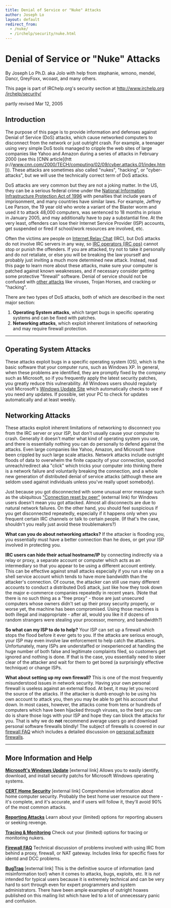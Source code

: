 ```yaml
---
title: Denial of Service or "Nuke" Attacks
author: Joseph Lo
layout: default
redirect_from:
  - /nuke/
  - /irchelp/security/nuke.html
---
```

# Denial of Service or "Nuke" Attacks

By Joseph Lo Ph.D. aka Jolo with help from stephanie, wmono, mendel, Dancr,
GreyFoxx, wcoast, and many others.

This page is part of IRChelp.org's security section at [http://www.irchelp.org
/irchelp/security/](http://www.irchelp.org/irchelp/security/)

partly revised Mar 12, 2005

## Introduction

The purpose of this page is to provide information and defenses against Denial
of Service (DoS) attacks, which cause networked computers to disconnect from
the network or just outright crash. For example, a teenager using very simple
DoS tools managed to cripple the web sites of large companies like Yahoo and
Amazon during a series of attacks in February 2000 (see this [CNN article](htt
p://www.cnn.com/2000/TECH/computing/02/09/cyber.attacks.01/index.html)). These
attacks are sometimes also called "nukes", "hacking", or "cyber-attacks", but
we will use the technically correct term of DoS attacks.

DoS attacks are very common but they are not a joking matter. In the US, they
can be a serious federal crime under the [National Information Infrastructure
Protection Act of
1996](http://www.usdoj.gov/criminal/cybercrime/compcrime.html) with penalties
that include years of imprisonment, and many countries have similar laws. For
example, Jeffrey Lee Parson, the 19 year old who wrote a variant of the
Blaster worm and used it to attack 48,000 computers, was sentenced to 18
months in prison in January 2005, and may additionally have to pay a
substantial fine. At the very least, offenders can lose their Internet Service
Provider (ISP) accounts, get suspended or fired if school/work resources are
involved, etc.

Often the victims are people on [Internet Relay Chat](http://www.irchelp.org/)
(IRC), but DoS attacks do not involve IRC servers in any way, so [IRC
operators (IRC ops)](/irchelp/ircd/opermyth.html) cannot stop or punish the
offenders. If you are attacked, try not to take it personally and do _not_
retaliate, or else you will be breaking the law yourself and probably just
inviting a much more determined new attack. Instead, read this page to learn
more about these attacks, make sure your computer is patched against known
weaknesses, and if necessary consider getting some protective "firewall"
software. Denial of service should not be confused with [other
attacks](../security/trojanterms.html) like viruses, Trojan Horses, and
cracking or "hacking".

There are two types of DoS attacks, both of which are described in the next
major section:

  1. **Operating System attacks**, which target bugs in specific operating systems and can be fixed with patches.
  2. **Networking attacks**, which exploit inherent limitations of networking and may require firewall protection.

* * *

## Operating System Attacks

These attacks exploit bugs in a specific operating system (OS), which is the
basic software that your computer runs, such as Windows XP. In general, when
these problems are identified, they are promptly fixed by the company such as
Microsoft, so if you frequently apply the latest security patches, you greatly
reduce this vulnerability. All Windows users should regularly visit
Microsoft's [Windows Update Site](http://windowsupdate.microsoft.com/) which
automatically checks to see if you need any updates. If possible, set your PC
to check for updates automatically and at least weekly.

## Networking Attacks

These attacks exploit inherent limitations of networking to disconnect you
from the IRC server or your ISP, but don't usually cause your computer to
crash. Generally it doesn't matter what kind of operating system you use, and
there is essentially nothing you can do personally to defend against the
attacks. Even large companies like Yahoo, Amazon, and Microsoft have been
crippled by such large scale attacks. Network attacks include outright floods
of data to overwhelm the finite capacity of your connection, spoofed
unreach/redirect aka "click" which tricks your computer into thinking there is
a network failure and voluntarily breaking the connection, and a whole new
generation of distributed denial of service attacks (although these are seldom
used against individuals unless you've really upset somebody).

Just because you got disconnected with some unusual error message such as the
ubiquitous ["Connection reset by peer"](http://10053.notlong.com) (external
link) for Windows users doesn't mean you got attacked. Almost all disconnects
are due to natural network failures. On the other hand, you should feel
suspicious if you get disconnected repeatedly, especially if it happens only
when you frequent certain IRC channels or talk to certain people. (If that's
the case, shouldn't you really just avoid these troublemakers?)

**What can you do about networking attacks?** If the attacker is flooding you, you essentially must have a better connection than he does, or get your ISP involved in protecting you.

**IRC users can hide their actual hostname/IP** by connecting indirectly via a relay or proxy, a separate account or computer which acts as an intermediary so that you appear to be using a different account entirely. This can be effective against small attacks especially if you run a relay on a shell service account which tends to have more bandwidth than the attacker's connection. Of course, the attacker can still use many different accounts to conduct a distributed DoS attack, just like how they took down the major e-commerce companies repeatedly in recent years. (Note that there is no such thing as a "free proxy" - those are just unsecured computers whose owners didn't set up their proxy security properly, or worse yet, the machine has been compromised. Using those machines is both illegal and inappropriate - after all, would you like it if dozens of random strangers were stealing your processor, memory, and bandwidth?)

**So what can my ISP to do to help?** Your ISP can set up a firewall which stops the flood before it ever gets to you. If the attacks are serious enough, your ISP may even involve law enforcement to help catch the attackers. Unfortunately, many ISPs are understaffed or inexperienced at handling the huge number of both false and legitimate complaints filed, so customers get ignored and nothing is done. If that is the case, you essentially need to steer clear of the attacker and wait for them to get bored (a surprisingly effective technique) or change ISPs.

**What about setting up my own firewall?** This is one of the most frequently misunderstood issues in network security. Having your own personal firewall is useless against an external flood. At best, it may let you record the source of the attacks. If the attacker is dumb enough to be using his own account to attack you, then you may be able to get his account shut down. In most cases, however, the attacks come from tens or hundreds of computers which have been hijacked through viruses, so the best you can do is share those logs with your ISP and hope they can block the attacks for you. That is why we do **not** recommend average users go and download personal software firewalls blindly! The subject of firewalls is covered in our [firewall FAQ](../security/fwfaq.html) which includes a detailed discussion on [personal software firewalls](../security/fwfaq.html#17).

* * *

## More Information and Help

**[Microsoft's Windows Update](http://windowsupdate.microsoft.com)** [external link]     Allows you to easily identify, download, and install security patchs for Microsoft Windows operating systems.

**[CERT Home Security](http://www.cert.org/homeusers/)** [external link]      Comprehensive information about home computer security. Probably the best home user resource out there - it's complete, and it's accurate, and if users will follow it, they'll avoid 90% of the most common attacks.

**[Reporting Attacks](report.html)**     Learn about your (limited) options for reporting abusers or seeking revenge.

**[Tracing & Monitoring](trace.html)**     Check out your (limited) options for tracing or monitoring nukers.

**[Firewall FAQ](../security/fwfaq.html)**     Technical discussion of problems involved with using IRC from behind a proxy, firewall, or NAT gateway. Includes links for specific fixes for identd and DCC problems.

**[BugTraq](http://www.securityfocus.com/)** [external link]     This is the definitive source of information (and misinformation too!) when it comes to attacks, bugs, exploits, etc. It is _not_ intended for typical users because it is extremely technical and can be very hard to sort through even for expert programmers and system administrators. There have been ample examples of outright hoaxes published on this mailing list which have led to a lot of unnecessary panic and confusion.
